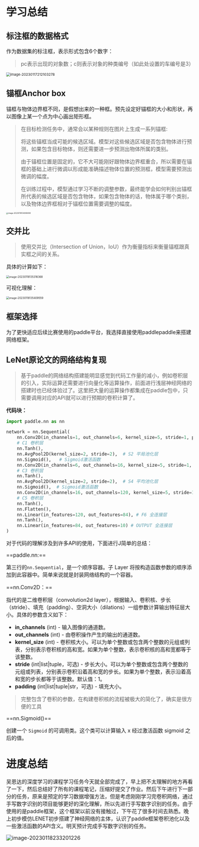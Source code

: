# 学习总结

## 标注框的数据格式

作为数据集的标注框，表示形式包含6个数字：

> pc表示出现的对象数；c则表示对象的种类编号（如此处设置的车编号是3）

<img src="https://yoga-typora-photo.oss-cn-beijing.aliyuncs.com/typora_img/image-20230117212103278.png" alt="image-20230117212103278" style="zoom:67%;" />



## 锚框Anchor box

锚框与物体边界框不同，是假想出来的一种框。预先设定好锚框的大小和形状，再以图像上某一个点为中心画出矩形框。

> 在目标检测任务中，通常会以某种规则在图片上生成一系列锚框:
>
> 将这些锚框当成可能的候选区域。模型对这些候选区域是否包含物体进行预测，如果包含目标物体，则还需要进一步预测出物体所属的类别。
>
> 由于锚框位置是固定的，它不大可能刚好跟物体边界框重合，所以需要在锚框的基础上进行微调以形成能准确描述物体位置的预测框，模型需要预测出微调的幅度。
>
> 在训练过程中，模型通过学习不断的调整参数，最终能学会如何判别出锚框所代表的候选区域是否包含物体，如果包含物体的话，物体属于哪个类别，以及物体边界框相对于锚框位置需要调整的幅度。

<img src="https://yoga-typora-photo.oss-cn-beijing.aliyuncs.com/typora_img/image-20230118134908090.png" alt="image-20230118134908090" style="zoom:33%;" />

## 交并比

> 使用交并比（Intersection of Union，IoU）作为衡量指标来衡量锚框跟真实框之间的关系。

具体的计算如下：

<img src="https://yoga-typora-photo.oss-cn-beijing.aliyuncs.com/typora_img/image-20230118135316368-1674055316942-5.png" alt="image-20230118135316368" style="zoom:50%;" />

可视化理解：

<img src="https://yoga-typora-photo.oss-cn-beijing.aliyuncs.com/typora_img/image-20230118135409559-1674055316942-7.png" alt="image-20230118135409559" style="zoom:50%;" />



## 框架选择

为了更快适应后续比赛使用的paddle平台，我选择直接使用paddlepaddle来搭建网络框架。

## LeNet原论文的网络结构复现

> 基于paddle的网络结构搭建能明显感觉到代码工作量的减小，例如卷积层的引入，实际运算还需要进行向量化等运算操作，前面进行浅层神经网络的搭建时也已经体验过了。这里把大量的运算操作都集成在paddle包中，只需要调用对应的API就可以进行预期的卷积计算了。

**代码块：**

```python
import paddle.nn as nn

network = nn.Sequential(
    nn.Conv2D(in_channels=1, out_channels=6, kernel_size=5, stride=1, padding=0),  
    # C1 卷积层
    nn.Tanh(),
    nn.AvgPool2D(kernel_size=2, stride=2),  # S2 平局池化层
    nn.Sigmoid(),   # Sigmoid激活函数
    nn.Conv2D(in_channels=6, out_channels=16, kernel_size=5, stride=1, padding=0), 
    # C3 卷积层
    nn.Tanh(),
    nn.AvgPool2D(kernel_size=2, stride=2),  # S4 平均池化层
    nn.Sigmoid(),  # Sigmoid激活函数
    nn.Conv2D(in_channels=16, out_channels=120, kernel_size=5, stride=1, padding=0), 
    # C5 卷积层
    nn.Tanh(),
    nn.Flatten(),
    nn.Linear(in_features=120, out_features=84), # F6 全连接层
    nn.Tanh(),
    nn.Linear(in_features=84, out_features=10) # OUTPUT 全连接层
)
```

对于代码的理解涉及到许多API的使用，下面进行J简单的总结：

==paddle.nn:==

第三行的`nn.Sequential`，是一个顺序容器。子 Layer 将按构造函数参数的顺序添加到此容器中。简单来说就是封装网络结构的一个容器。

==nn.Conv2D：==

指代的是二维卷积层（convolution2d layer），根据输入、卷积核、步长（stride）、填充（padding）、空洞大小（dilations）一组参数计算输出特征层大小。具体的参数含义如下：

- **in_channels** (int) - 输入图像的通道数。
- **out_channels** (int) - 由卷积操作产生的输出的通道数。
- **kernel_size** (int) - 卷积核大小。可以为单个整数或包含两个整数的元组或列表，分别表示卷积核的高和宽。如果为单个整数，表示卷积核的高和宽都等于该整数。
- **stride** (int|list|tuple，可选) - 步长大小。可以为单个整数或包含两个整数的元组或列表，分别表示卷积沿着高和宽的步长。如果为单个整数，表示沿着高和宽的步长都等于该整数。默认值：1。
- **padding** (int|list|tuple|str，可选) - 填充大小。

> 完整包含了卷积的参数，在构建卷积核的流程被极大的简化了，确实是很方便的工具

==nn.Sigmoid()==

创建一个 `Sigmoid` 的可调用类。这个类可以计算输入 x 经过激活函数 sigmoid 之后的值。

 # 进度总结

吴恩达的深度学习的课程学习任务今天就全部完成了，早上把不太理解的地方再看了一下，然后总结好了所有的课程笔记，压缩好提交了作业。然后下午进行下一部分的任务，原来是预定的学习数据增强方法，但是考虑刚刚学习完卷积网络，通过手写数字识别的项目能够更好的深化理解，所以先进行手写数字识别的任务。由于使用的是paddle框架，这个框架以前没有接触过，下午花了很多时间去熟悉。晚上初步模仿LENET初步搭建了神经网络的主体，认识了paddle框架卷积池化以及一些激活函数的API含义。明天预计完成手写数字识别的任务。

![image-20230118233201226](https://yoga-typora-photo.oss-cn-beijing.aliyuncs.com/typora_img/image-20230118233201226.png)









